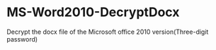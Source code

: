 # MS-Word2010-DecryptDocx
Decrypt the docx file of the Microsoft office 2010 version(Three-digit password)
